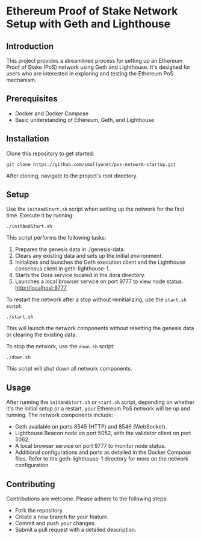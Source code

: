 # Ethereum Proof of Stake Network Setup with Geth and Lighthouse

## Introduction

This project provides a streamlined process for setting up an Ethereum Proof of Stake (PoS) network using Geth and Lighthouse. It's designed for users who are interested in exploring and testing the Ethereum PoS mechanism.

## Prerequisites

- Docker and Docker Compose
- Basic understanding of Ethereum, Geth, and Lighthouse

## Installation

Clone this repository to get started:

```
git clone https://github.com/smallyunet/pos-network-startup.git
```

After cloning, navigate to the project's root directory.

## Setup

Use the `initAndStart.sh` script when setting up the network for the first time. Execute it by running:

```
./initAndStart.sh
```

This script performs the following tasks:

1. Prepares the genesis data in ./genesis-data.
2. Clears any existing data and sets up the initial environment.
3. Initializes and launches the Geth execution client and the Lighthouse consensus client in geth-lighthouse-1.
4. Starts the Dora service located in the dora directory.
5. Launches a local browser service on port 9777 to view node status. [http://localhost:9777](http://localhost:9777)

To restart the network after a stop without reinitializing, use the `start.sh` script:

```
./start.sh
```

This will launch the network components without resetting the genesis data or clearing the existing data.

To stop the network, use the `down.sh` script:

```
./down.sh
```

This script will shut down all network components.

## Usage

After running the `initAndStart.sh` or `start.sh` script, depending on whether it's the initial setup or a restart, your Ethereum PoS network will be up and running. The network components include:

- Geth available on ports 8545 (HTTP) and 8546 (WebSocket).
- Lighthouse Beacon node on port 5052, with the validator client on port 5062.
- A local browser service on port 9777 to monitor node status.
- Additional configurations and ports as detailed in the Docker Compose files. Refer to the geth-lighthouse-1 directory for more on the network configuration.

## Contributing

Contributions are welcome. Please adhere to the following steps:

- Fork the repository.
- Create a new branch for your feature.
- Commit and push your changes.
- Submit a pull request with a detailed description.
